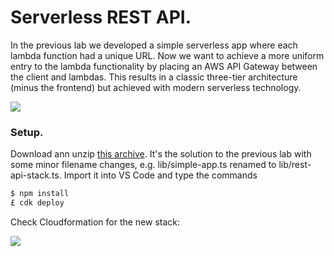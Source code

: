# Serverless REST API.

In the previous lab we developed a simple serverless app where each lambda function had a unique URL. 
Now we want to achieve a more uniform entry to the lambda functionality by placing an AWS API Gateway between the client and lambdas. This results in a classic three-tier architecture (minus the frontend) but achieved with modern serverless technology.

![][threetier]

### Setup.

Download ann unzip [this archive][start]. It's the solution to the previous lab with some minor filename changes, e.g. lib/simple-app.ts renamed to lib/rest-api-stack.ts. Import it into VS Code and type the commands
~~~bash
$ npm install
£ cdk deploy
~~~
Check Cloudformation for the new stack:

![][stack]

[start]: ./archive/start.zip
[stack]: ./img/stack.png
[threetier]: ./img/threetier.png
